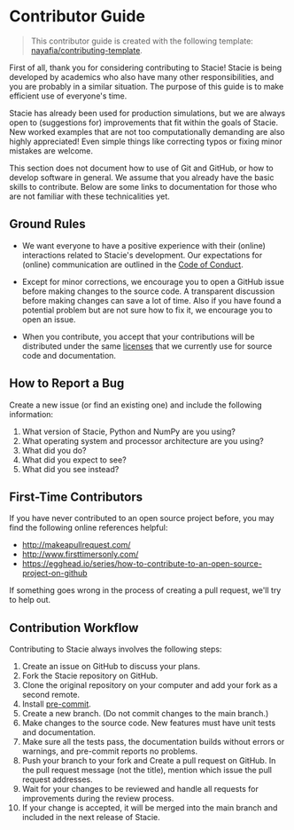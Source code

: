 # Contributor Guide

> This contributor guide is created with the following template:
> [nayafia/contributing-template](https://github.com/nayafia/contributing-template).

First of all, thank you for considering contributing to Stacie!
Stacie is being developed by academics who also have many other responsibilities,
and you are probably in a similar situation.
The purpose of this guide is to make efficient use of everyone's time.

Stacie has already been used for production simulations,
but we are always open to (suggestions for) improvements that fit within the goals of Stacie.
New worked examples that are not too computationally demanding are also highly appreciated!
Even simple things like correcting typos or fixing minor mistakes are welcome.

This section does not document how to use of Git and GitHub, or how to develop software in general.
We assume that you already have the basic skills to contribute.
Below are some links to documentation for those who are not familiar with these technicalities yet.


## Ground Rules

- We want everyone to have a positive experience with their (online) interactions related to
  Stacie's development.
  Our expectations for (online) communication are outlined in
  the [Code of Conduct](../code_of_conduct.md).

- Except for minor corrections, we encourage you to open a GitHub issue
  before making changes to the source code.
  A transparent discussion before making changes can save a lot of time.
  Also if you have found a potential problem but are not sure how to fix it,
  we encourage you to open an issue.

- When you contribute,
  you accept that your contributions will be distributed under the same
  [licenses](../getting_started/licenses.md) that
  we currently use for source code and documentation.


## How to Report a Bug

Create a new issue (or find an existing one) and include the following information:

1. What version of Stacie, Python and NumPy are you using?
2. What operating system and processor architecture are you using?
3. What did you do?
4. What did you expect to see?
5. What did you see instead?


## First-Time Contributors

If you have never contributed to an open source project before,
you may find the following online references helpful:

- <http://makeapullrequest.com/>
- <http://www.firsttimersonly.com/>
- <https://egghead.io/series/how-to-contribute-to-an-open-source-project-on-github>

If something goes wrong in the process of creating a pull request, we'll try to help out.


## Contribution Workflow

Contributing to Stacie always involves the following steps:

1. Create an issue on GitHub to discuss your plans.
1. Fork the Stacie repository on GitHub.
1. Clone the original repository on your computer and add your fork as a second remote.
1. Install [pre-commit](https://pre-commit.com/).
1. Create a new branch. (Do not commit changes to the main branch.)
1. Make changes to the source code. New features must have unit tests and documentation.
1. Make sure all the tests pass, the documentation builds without errors or warnings,
   and pre-commit reports no problems.
1. Push your branch to your fork and Create a pull request on GitHub.
   In the pull request message (not the title), mention which issue the pull request addresses.
1. Wait for your changes to be reviewed
   and handle all requests for improvements during the review process.
1. If your change is accepted,
   it will be merged into the main branch and included in the next release of Stacie.
